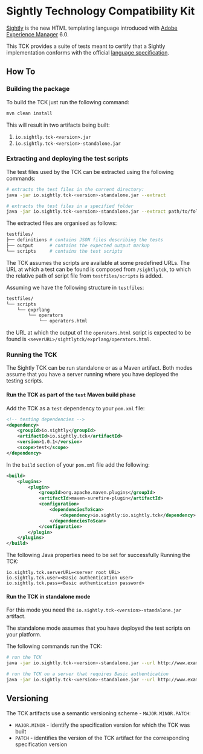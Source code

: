 Sightly Technology Compatibility Kit
====
[Sightly](http://docs.adobe.com/content/docs/en/aem/6-0/develop/sightly.html "Sightly") is the new HTML templating language introduced with [Adobe Experience Manager](http://www.adobe.com/solutions/web-experience-management.html) 6.0.

This TCK provides a suite of tests meant to certify that a Sightly implementation conforms with the official [language specification](https://github.com/Adobe-Marketing-Cloud/sightly-spec).

## How To

### Building the package
To build the TCK just run the following command:

```bash
mvn clean install
```

This will result in two artifacts being built:

1. `io.sightly.tck-<version>.jar`
2. `io.sightly.tck-<version>-standalone.jar`

### Extracting and deploying the test scripts
The test files used by the TCK can be extracted using the following commands:

```bash
# extracts the test files in the current directory:
java -jar io.sightly.tck-<version>-standalone.jar --extract 

# extracts the test files in a specified folder
java -jar io.sightly.tck-<version>-standalone.jar --extract path/to/folder
```

The extracted files are organised as follows:

```bash
testfiles/
├── definitions # contains JSON files describing the tests
├── output      # contains the expected output markup
└── scripts     # contains the test scripts
```

The TCK assumes the scripts are available at some predefined URLs. The URL at which a test can be found is composed from `/sightlytck`, to which the relative path of script file from `testfiles/scripts` is added.

Assuming we have the following structure in `testfiles`:

```bash
testfiles/
└── scripts
    └── exprlang
        └── operators
            └── operators.html
```

the URL at which the output of the `operators.html` script is expected to be found is `<severURL>/sightlytck/exprlang/operators.html`.

### Running the TCK
The Sightly TCK can be run standalone or as a Maven artifact. Both modes assume that you have a server running where you have deployed the testing scripts.

#### Run the TCK as part of the `test` Maven build phase
Add the TCK as a `test` dependency to your `pom.xml` file:

```xml
<!-- testing dependencies -->
<dependency>
    <groupId>io.sightly</groupId>
    <artifactId>io.sightly.tck</artifactId>
    <version>1.0.1</version>
    <scope>test</scope>
</dependency>
```

In the `build` section of your `pom.xml` file add the following:

```xml
<build>
    <plugins>
        <plugin>
            <groupId>org.apache.maven.plugins</groupId>
            <artifactId>maven-surefire-plugin</artifactId>
            <configuration>
                <dependenciesToScan>
                    <dependency>io.sightly:io.sightly.tck</dependency>
                </dependenciesToScan>
            </configuration>
        </plugin>
    </plugins>
</build>
```

The following Java properties need to be set for successfully Running the TCK:
```
io.sightly.tck.serverURL=<server root URL>
io.sightly.tck.user=<Basic authentication user>
io.sightly.tck.pass=<Basic authentication password>
```

#### Run the TCK in standalone mode
For this mode you need the `io.sightly.tck-<version>-standalone.jar` artifact.

The standalone mode assumes that you have deployed the test scripts on your platform.

The following commands run the TCK:

```bash
# run the TCK
java -jar io.sightly.tck-<version>-standalone.jar --url http://www.example.com

# run the TCK on a server that requires Basic authentication
java -jar io.sightly.tck-<version>-standalone.jar --url http://www.example.com --authUser user --authPass pass
```

## Versioning
The TCK artifacts use a semantic versioning scheme - `MAJOR.MINOR.PATCH`:

* `MAJOR.MINOR` - identify the specification version for which the TCK was built
* `PATCH` - identifies the version of the TCK artifact for the corresponding specification version



